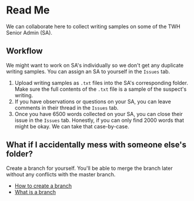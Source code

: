 # Read Me

We can collaborate here to collect writing samples on some of the TWH Senior Admin (SA).

## Workflow

We might want to work on SA's individually so we don't get any duplicate writing samples. You can assign an SA to yourself in the `Issues` tab.

1. Upload writing samples as `.txt` files into the SA's corresponding folder. Make sure the full contents of the `.txt` file is a sample of the suspect's writing. 
1. If you have observations or questions on your SA, you can leave comments in their thread in the `Issues` tab.
1. Once you have 6500 words collected on your SA, you can close their issue in the `Issues` tab. Honestly, if you can only find 2000 words that might be okay. We can take that case-by-case.

## What if I accidentally mess with someone else's folder?

Create a branch for yourself. You'll be able to merge the branch later without any conflicts with the master branch.

* [How to create a branch](https://help.github.com/articles/creating-and-deleting-branches-within-your-repository/)
* [What is a branch](https://help.github.com/articles/about-branches/)

